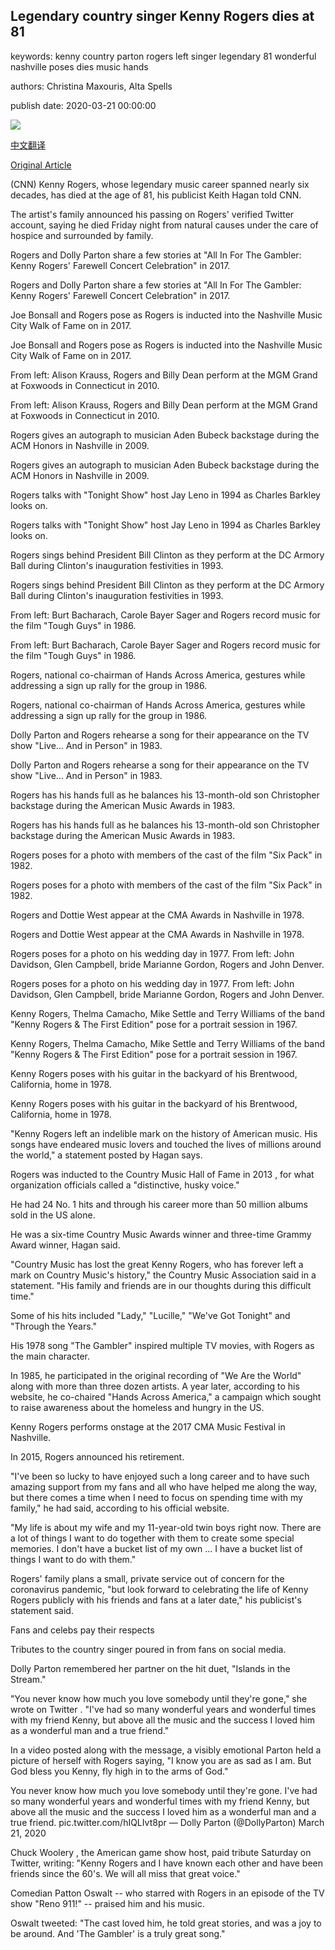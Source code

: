 ## Legendary country singer Kenny Rogers dies at 81

keywords: kenny country parton rogers left singer legendary 81 wonderful nashville poses dies music hands

authors: Christina Maxouris, Alta Spells

publish date: 2020-03-21 00:00:00

![](https://cdn.cnn.com/cnnnext/dam/assets/200321034717-01-kenny-rogers-file-super-tease.jpg)

[中文翻译](Legendary%20country%20singer%20Kenny%20Rogers%20dies%20at%2081_zh.md)

[Original Article](https://edition.cnn.com/2020/03/21/entertainment/kenny-rogers-country-singer-dies/index.html)

(CNN) Kenny Rogers, whose legendary music career spanned nearly six decades, has died at the age of 81, his publicist Keith Hagan told CNN.

The artist's family announced his passing on Rogers' verified Twitter account, saying he died Friday night from natural causes under the care of hospice and surrounded by family.

Rogers and Dolly Parton share a few stories at "All In For The Gambler: Kenny Rogers' Farewell Concert Celebration" in 2017.

Rogers and Dolly Parton share a few stories at "All In For The Gambler: Kenny Rogers' Farewell Concert Celebration" in 2017.

Joe Bonsall and Rogers pose as Rogers is inducted into the Nashville Music City Walk of Fame on in 2017.

Joe Bonsall and Rogers pose as Rogers is inducted into the Nashville Music City Walk of Fame on in 2017.

From left: Alison Krauss, Rogers and Billy Dean perform at the MGM Grand at Foxwoods in Connecticut in 2010.

From left: Alison Krauss, Rogers and Billy Dean perform at the MGM Grand at Foxwoods in Connecticut in 2010.

Rogers gives an autograph to musician Aden Bubeck backstage during the ACM Honors in Nashville in 2009.

Rogers gives an autograph to musician Aden Bubeck backstage during the ACM Honors in Nashville in 2009.

Rogers talks with "Tonight Show" host Jay Leno in 1994 as Charles Barkley looks on.

Rogers talks with "Tonight Show" host Jay Leno in 1994 as Charles Barkley looks on.

Rogers sings behind President Bill Clinton as they perform at the DC Armory Ball during Clinton's inauguration festivities in 1993.

Rogers sings behind President Bill Clinton as they perform at the DC Armory Ball during Clinton's inauguration festivities in 1993.

From left: Burt Bacharach, Carole Bayer Sager and Rogers record music for the film "Tough Guys" in 1986.

From left: Burt Bacharach, Carole Bayer Sager and Rogers record music for the film "Tough Guys" in 1986.

Rogers, national co-chairman of Hands Across America, gestures while addressing a sign up rally for the group in 1986.

Rogers, national co-chairman of Hands Across America, gestures while addressing a sign up rally for the group in 1986.

Dolly Parton and Rogers rehearse a song for their appearance on the TV show "Live... And in Person" in 1983.

Dolly Parton and Rogers rehearse a song for their appearance on the TV show "Live... And in Person" in 1983.

Rogers has his hands full as he balances his 13-month-old son Christopher backstage during the American Music Awards in 1983.

Rogers has his hands full as he balances his 13-month-old son Christopher backstage during the American Music Awards in 1983.

Rogers poses for a photo with members of the cast of the film "Six Pack" in 1982.

Rogers poses for a photo with members of the cast of the film "Six Pack" in 1982.

Rogers and Dottie West appear at the CMA Awards in Nashville in 1978.

Rogers and Dottie West appear at the CMA Awards in Nashville in 1978.

Rogers poses for a photo on his wedding day in 1977. From left: John Davidson, Glen Campbell, bride Marianne Gordon, Rogers and John Denver.

Rogers poses for a photo on his wedding day in 1977. From left: John Davidson, Glen Campbell, bride Marianne Gordon, Rogers and John Denver.

Kenny Rogers, Thelma Camacho, Mike Settle and Terry Williams of the band "Kenny Rogers & The First Edition" pose for a portrait session in 1967.

Kenny Rogers, Thelma Camacho, Mike Settle and Terry Williams of the band "Kenny Rogers & The First Edition" pose for a portrait session in 1967.

Kenny Rogers poses with his guitar in the backyard of his Brentwood, California, home in 1978.

Kenny Rogers poses with his guitar in the backyard of his Brentwood, California, home in 1978.

"Kenny Rogers left an indelible mark on the history of American music. His songs have endeared music lovers and touched the lives of millions around the world," a statement posted by Hagan says.

Rogers was inducted to the Country Music Hall of Fame in 2013 , for what organization officials called a "distinctive, husky voice."

He had 24 No. 1 hits and through his career more than 50 million albums sold in the US alone.

He was a six-time Country Music Awards winner and three-time Grammy Award winner, Hagan said.

"Country Music has lost the great Kenny Rogers, who has forever left a mark on Country Music's history," the Country Music Association said in a statement. "His family and friends are in our thoughts during this difficult time."

Some of his hits included "Lady," "Lucille," "We've Got Tonight" and "Through the Years."

His 1978 song "The Gambler" inspired multiple TV movies, with Rogers as the main character.

In 1985, he participated in the original recording of "We Are the World" along with more than three dozen artists. A year later, according to his website, he co-chaired "Hands Across America," a campaign which sought to raise awareness about the homeless and hungry in the US.

Kenny Rogers performs onstage at the 2017 CMA Music Festival in Nashville.

In 2015, Rogers announced his retirement.

"I've been so lucky to have enjoyed such a long career and to have such amazing support from my fans and all who have helped me along the way, but there comes a time when I need to focus on spending time with my family," he had said, according to his official website.

"My life is about my wife and my 11-year-old twin boys right now. There are a lot of things I want to do together with them to create some special memories. I don't have a bucket list of my own ... I have a bucket list of things I want to do with them."

Rogers' family plans a small, private service out of concern for the coronavirus pandemic, "but look forward to celebrating the life of Kenny Rogers publicly with his friends and fans at a later date," his publicist's statement said.

Fans and celebs pay their respects

Tributes to the country singer poured in from fans on social media.

Dolly Parton remembered her partner on the hit duet, "Islands in the Stream."

"You never know how much you love somebody until they're gone," she wrote on Twitter . "I've had so many wonderful years and wonderful times with my friend Kenny, but above all the music and the success I loved him as a wonderful man and a true friend."

In a video posted along with the message, a visibly emotional Parton held a picture of herself with Rogers saying, "I know you are as sad as I am. But God bless you Kenny, fly high in to the arms of God."

You never know how much you love somebody until they're gone. I've had so many wonderful years and wonderful times with my friend Kenny, but above all the music and the success I loved him as a wonderful man and a true friend. pic.twitter.com/hIQLIvt8pr — Dolly Parton (@DollyParton) March 21, 2020

Chuck Woolery , the American game show host, paid tribute Saturday on Twitter, writing: "Kenny Rogers and I have known each other and have been friends since the 60's. We will all miss that great voice."

Comedian Patton Oswalt -- who starred with Rogers in an episode of the TV show "Reno 911\!" -- praised him and his music.

Oswalt tweeted: "The cast loved him, he told great stories, and was a joy to be around. And 'The Gambler' is a truly great song."